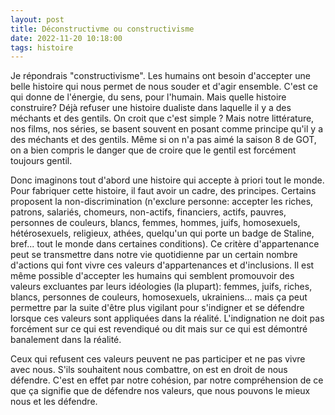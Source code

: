 ```yaml
---
layout: post
title: Déconstructivme ou constructivisme
date: 2022-11-20 10:18:00
tags: histoire
---
```


Je répondrais "constructivisme". Les humains ont besoin d'accepter une belle histoire qui nous permet de nous souder et d'agir ensemble. C'est ce qui donne de l'énergie, du sens, pour l'humain. Mais quelle histoire construire? Déjà refuser une histoire dualiste dans laquelle il y a des méchants et des gentils. On croit que c'est simple ? Mais notre littérature, nos films, nos séries, se basent souvent en posant comme principe qu'il y a des méchants et des gentils. Même si on n'a pas aimé la saison 8 de GOT, on a bien compris le danger que de croire que le gentil est forcément toujours gentil.

Donc imaginons tout d'abord une histoire qui accepte à priori tout le monde. Pour fabriquer cette histoire, il faut avoir un cadre, des principes. Certains proposent la non-discrimination (n'exclure personne: accepter les riches, patrons, salariés, chomeurs, non-actifs, financiers, actifs, pauvres, personnes de couleurs, blancs, femmes, hommes, juifs, homosexuels, hétérosexuels, religieux, athées, quelqu'un qui porte un badge de Staline, bref... tout le monde dans certaines conditions). Ce critère d'appartenance peut se transmettre dans notre vie quotidienne par un certain nombre d'actions qui font vivre ces valeurs d'appartenances et d'inclusions. Il est même possible d'accepter les humains qui semblent promouvoir des valeurs excluantes par leurs idéologies (la plupart): femmes, juifs, riches, blancs, personnes de couleurs, homosexuels, ukrainiens... mais ça peut permettre par la suite d'être plus vigilant pour s'indigner et se défendre lorsque ces valeurs sont appliquées dans la réalité. L'indignation ne doit pas forcément sur ce qui est revendiqué ou dit mais sur ce qui est démontré banalement dans la réalité.

Ceux qui refusent ces valeurs peuvent ne pas participer et ne pas vivre avec nous. S'ils souhaitent nous combattre, on est en droit de nous défendre. C'est en effet par notre cohésion, par notre compréhension de ce que ça signifie que de défendre nos valeurs, que nous pouvons le mieux nous et les défendre.
